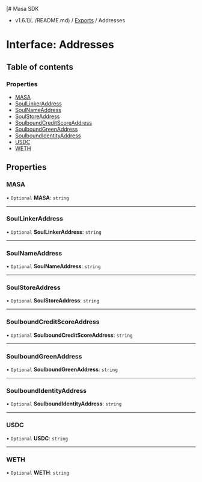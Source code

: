 [# Masa SDK
 - v1.6.1](../README.md) / [Exports](../modules.md) / Addresses

# Interface: Addresses

## Table of contents

### Properties

- [MASA](Addresses.md#masa)
- [SoulLinkerAddress](Addresses.md#soullinkeraddress)
- [SoulNameAddress](Addresses.md#soulnameaddress)
- [SoulStoreAddress](Addresses.md#soulstoreaddress)
- [SoulboundCreditScoreAddress](Addresses.md#soulboundcreditscoreaddress)
- [SoulboundGreenAddress](Addresses.md#soulboundgreenaddress)
- [SoulboundIdentityAddress](Addresses.md#soulboundidentityaddress)
- [USDC](Addresses.md#usdc)
- [WETH](Addresses.md#weth)

## Properties

### MASA

• `Optional` **MASA**: `string`

___

### SoulLinkerAddress

• `Optional` **SoulLinkerAddress**: `string`

___

### SoulNameAddress

• `Optional` **SoulNameAddress**: `string`

___

### SoulStoreAddress

• `Optional` **SoulStoreAddress**: `string`

___

### SoulboundCreditScoreAddress

• `Optional` **SoulboundCreditScoreAddress**: `string`

___

### SoulboundGreenAddress

• `Optional` **SoulboundGreenAddress**: `string`

___

### SoulboundIdentityAddress

• `Optional` **SoulboundIdentityAddress**: `string`

___

### USDC

• `Optional` **USDC**: `string`

___

### WETH

• `Optional` **WETH**: `string`
